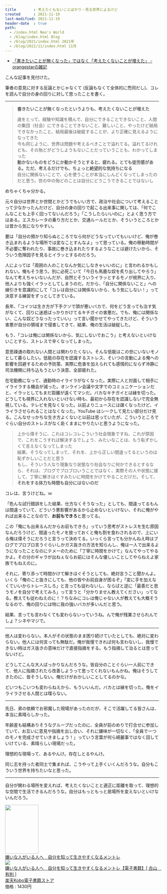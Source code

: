 ```yaml
---
title        : 考えたくもないことばかり・見る世界によるけど
created      : 2021-11-19
last-modified: 2021-11-19
header-date  : true
path:
  - /index.html Neo's World
  - /blog/index.html Blog
  - /blog/2021/index.html 2021年
  - /blog/2021/11/index.html 11月
---
```


- [「書きたいことが無くなった」ではなく「考えたくないことが増えた」 - orangestarの雑記](https://orangestar.hatenadiary.jp/entry/2021/11/11/134335)

こんな記事を見付けた。

筆者の意見に対する反論とかじゃなくて (反論もなくて全体的に禿同だし)、コレを読んで自分の身の回りに対して思ったことを書く。

---

> **書きたいことが無くなったというよりも、考えたくないことが増えた**
> 
> 歳をとって、経験や知識を積んで、自分にできることできないこと、人間の集団（社会）にできることできないこと、難しいこと、やったけど結局できなかったこと、結局最後は破綻することが、より正確に見えるようになってきた  
> 今も同じように、世界は問題や考えるべきことで溢れてる。溢れてるけれども、その殆どがどうしようもないことだっていうことも、わかってしまった  
> **動かないものをどうにか動かそうとすると、疲れる。とても徒労感がある。ただ、考えるだけでも、ちょっと絶望的な気持ちになる**  
> 自分に関係ないことで、心を使うことが本当にしんどくなってしまったのだと思う。世の中の殆どのことは自分にどうこうできることではないし

めちゃくちゃ分かる。

元々自分は世界とか世間とかどうでもいい方で、政治や社会について考えることって少なかったんだけど、自分の身の回りで起こる出来事に関しては、「何でこんなことも上手く回ってないんだろう」「こうしたらいいのに」とよく思う方ではある。エスカレータの乗り方だとか、交通ルールだとか、そういうところとかは昔から気になりやすい。

要は「自分の預かり知らぬところでなら何がどうなっていてもいいけど、俺が巻き込まれるような場所では変なことすんなよ」って思っている。俺の移動時間が不必要に奪われたり、事故に巻き込まれたりするようなことは避けたいから、そういう危険因子を見るとイラッとするのだろう。

人によっては「周囲の人のことなんか気にしなきゃいいのに」と言われるかもしれない。俺もそう思う。別に必死こいて「今日も馬鹿な奴を炙り出してやろう」なんて考えちゃいないんだが、自然とそういうイラッとするモノが視界に入り、他人よりも強くイラッとしてしまうのだ。だから、「自分に関係ないこと」への線引きを意識的にして「コレは自分には関係ないから、もう気にしない！」って決意する練習をずっとしてきている。

長年、「コイツは生き方が下手クソで頭が悪いバカで、何をどう言っても治す気がなくて、回りに迷惑ばっかりかけてるキチガイの害悪だ。でも、俺には関係ない、こんな奴どうなったっていい」って言い聞かせてやってきたけど、そういう害悪が自分の領域まで侵害してきて、結果、俺の生活は破綻した。

もう、「コレは俺には関係ないから、気にしないでおこう」と考えないといけないことすら、ストレスで辛くなってしまった。

意思疎通の取れない人間とは関わりたくない。そんな低能はこの世にいないモノとして暮らしたい。低能の存在を認識するストレス、そいつの言動による俺への影響を回避するための予防策、実際に危害を加えられても感情的にならず冷静に司法機関に持ち込もうという決意、全部疲れた。

在宅勤務になって、通勤時のイライラがなくなった。実際に人と対面して相手にイライラする機会が減った。オンライン会議や文字でのコミュニケーションだと、イラッとしてもまだ距離が遠くてマシだ。バカなキチガイとは縁を切った。どうしても視界に入れないといけない時も、最初から存在を認識しないで完全無視している。テレビを見なくなった。以前よりニュースには疎くなったけど、イライラさせられることはなくなった。YouTube はシークして見たい部分だけ見る。こんなせっかちな生き方よくないと以前は思っていたが、こういうところでぐらい自分のストレスがなく赴くままにやりたいと思うようになった。

> 上から偉そうに、これはコレコレこういう社会現象ですね、これが原因で、これをこうすれば解決するでしょう、みたいなことは、もう恥ずかしくて言えなくなってしまった  
> 結果、そうなってしまって、それを、上から正しい間違ってるというのは恥ずかしいことだと思う  
> もし、そういう人なり現象なり状態なり社会なりに何かできるとするなら、それは、ブログでブロブロいうことではなく、実際その人や状態に接して、丁寧に解きほぐすみたいに時間をかけてやることだけだ。そして、**それをする体力も時間も自分にはないのだ**

コレは、言うけどね。ｗ

「色んな試行錯誤をした結果、仕方なくそうなった」としても、間違ってるもんは間違っていて、どういう悪影響があるから止めないといけない、それに俺がやれば出来ることなので、**お前もできろ**と思ってる。

この「俺にも出来るんだからお前もできろ」っていう思考がストレスを生む原因なんだろうけど、間違ったモノを放っておくと俺も割を食わされるので、上にいる俺は偉そうにだろうと言うって決めてる。いっくら言っても分かんねえ時はブログでブロブロ言うぐらいしかガス抜きの方法を知らんし、俺は一人で出来るようになったことなのにテメーのために「丁寧に時間をかけて」なんてやってやるかよ。その分のギャラが出ねぇならお前にはそんな優しいことしてやらねえよ家族でもねえのに。

それに、寄り添って時間かけて解きほぐそうとしても、絶対言うこと聞かんよ。いくら「俺のこと抜きにしても、他の皆やお前自身が困るぞ」「変に手を加えなくていいからトレースしろ」と言っても従わないし、ならばと逆に「最善だと思うモノを自分で考えてみろ」って言うと「分かりません教えてください」ってなる。教えても従わねえのに！？ちなみにコレは俺じゃない人が教えても大概そうなるので、俺の回りには特に我の強いバカが多いんだと思う。

結果、言っても言わなくても変わらないっていうね。んで俺が残業させられんでしょ？シネやマジで。

---

他人は変わらない。本人がその状態のまま困り続けていたとしても、絶対に変わらない。他人には何言っても無駄だ。俺が我慢できれば何も言わないし、我慢できない時はガス抜きの意味だけで直接指摘をする。もう指摘して治るとは思ってないけど。

どうしてこんな大人ばっかりなんだろうな。皆自分のことぐらい一人前にできて、他人に指摘されたら改善しようって思ってくれないもんかね。俺はそうしてきたのに、皆そうしない。俺だけがおかしいことしてるのかな。

どいつもこいつも変わらねえから、もういいんだ。バカとは縁を切った。俺をイライラさせる人間とは喋らない。

---

先日、弟の依頼でお邪魔した現場があったのだが、そこで活躍してる皆さんは、本当に素晴らしかった。

年齢差も結構ありそうなグループだったのに、全員が前のめりで打合せに参加していて、お互いに意見や指摘を出し合い、それに嫌味が一切なく、「全員で一つのモノを完成させていきましょう！」っていう言葉が何ら綺麗事ではなく回していけている、素晴らしい現場だった。

理想的な現場って、あるやんけ。存在しとるやんけ。

同じ志を持った者同士で集まれば、こうやって上手くいくんだろうな。自分もこういう世界を持ちたいなと思った。

---

自分が関わる場所を変えれば、考えたくないことと適正に距離を取って、理想的な空間で生活できるんだろうな。自分はもっともっと居場所を変えないといけないんだろう。

<div class="ad-amazon">
  <div class="ad-amazon-image">
    <a href="https://www.amazon.co.jp/dp/B0844JWBY2?tag=neos21-22&amp;linkCode=osi&amp;th=1&amp;psc=1">
      <img src="https://m.media-amazon.com/images/I/416FpbCgEFL._SL160_.jpg" width="109" height="160">
    </a>
  </div>
  <div class="ad-amazon-info">
    <div class="ad-amazon-title">
      <a href="https://www.amazon.co.jp/dp/B0844JWBY2?tag=neos21-22&amp;linkCode=osi&amp;th=1&amp;psc=1">嫌いな人がいる人へ　自分を知って生きやすくなるメントレ</a>
    </div>
  </div>
</div>

<div class="ad-rakuten">
  <div class="ad-rakuten-image">
    <a href="https://hb.afl.rakuten.co.jp/hgc/g00reb42.waxycf23.g00reb42.waxyd080/?pc=https%3A%2F%2Fitem.rakuten.co.jp%2Frakutenkobo-ebooks%2Fbceb21a785793d57b3dcd004908776cf%2F&amp;m=http%3A%2F%2Fm.rakuten.co.jp%2Frakutenkobo-ebooks%2Fi%2F18893310%2F">
      <img src="https://thumbnail.image.rakuten.co.jp/@0_mall/rakutenkobo-ebooks/cabinet/8188/2000008118188.jpg?_ex=128x128">
    </a>
  </div>
  <div class="ad-rakuten-info">
    <div class="ad-rakuten-title">
      <a href="https://hb.afl.rakuten.co.jp/hgc/g00reb42.waxycf23.g00reb42.waxyd080/?pc=https%3A%2F%2Fitem.rakuten.co.jp%2Frakutenkobo-ebooks%2Fbceb21a785793d57b3dcd004908776cf%2F&amp;m=http%3A%2F%2Fm.rakuten.co.jp%2Frakutenkobo-ebooks%2Fi%2F18893310%2F">嫌いな人がいる人へ　自分を知って生きやすくなるメントレ【電子書籍】[ 古山　有則 ]</a>
    </div>
    <div class="ad-rakuten-shop">
      <a href="https://hb.afl.rakuten.co.jp/hgc/g00reb42.waxycf23.g00reb42.waxyd080/?pc=https%3A%2F%2Fwww.rakuten.co.jp%2Frakutenkobo-ebooks%2F&amp;m=http%3A%2F%2Fm.rakuten.co.jp%2Frakutenkobo-ebooks%2F">楽天Kobo電子書籍ストア</a>
    </div>
    <div class="ad-rakuten-price">価格 : 1430円</div>
  </div>
</div>
